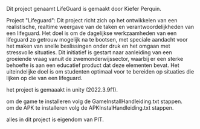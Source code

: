 Dit project genaamt LifeGuard is gemaakt door Kiefer Perquin.

Project "Lifeguard":
Dit project richt zich op het ontwikkelen van een realistische, realtime weergave van de taken en verantwoordelijkheden van een lifeguard. Het doel is om de dagelijkse werkzaamheden van een lifeguard zo getrouw mogelijk na te bootsen, met speciale aandacht voor het maken van snelle beslissingen onder druk en het omgaan met stressvolle situaties. Dit initiatief is gestart naar aanleiding van een groeiende vraag vanuit de zwemonderwijssector, waarbij er een sterke behoefte is aan een educatief product dat deze elementen bevat. Het uiteindelijke doel is om studenten optimaal voor te bereiden op situaties die lijken op die van een lifeguard.

het project is gemaaakt in unity (2022.3.9f1).

om de game te installeren volg de GameInstallHandleiding.txt stappen. <br/>
om de APK te installeren volg de APKInstalHandleiding.txt stappen.

alles in dit project is eigendom van PIT.
